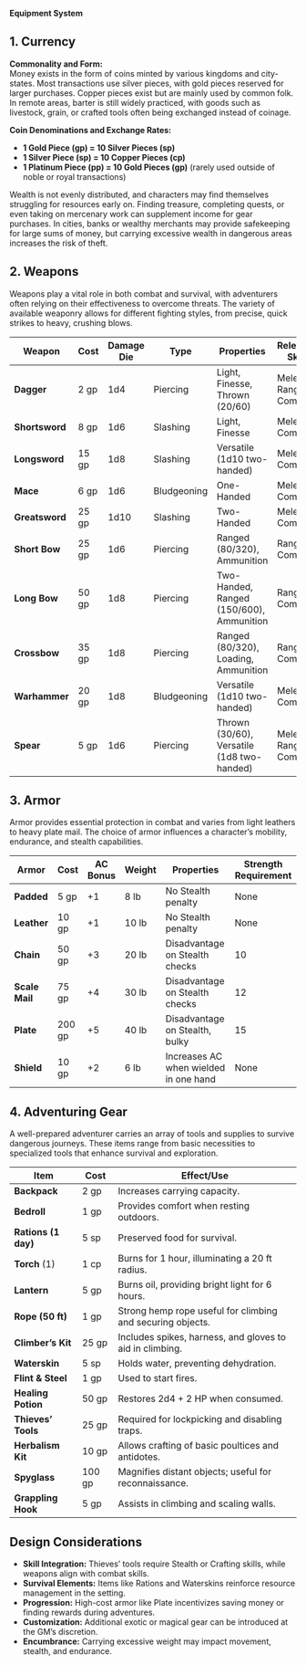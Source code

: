 **Equipment System**

## 1. Currency

**Commonality and Form:**  
Money exists in the form of coins minted by various kingdoms and city-states. Most transactions use silver pieces, with gold pieces reserved for larger purchases. Copper pieces exist but are mainly used by common folk. In remote areas, barter is still widely practiced, with goods such as livestock, grain, or crafted tools often being exchanged instead of coinage.

**Coin Denominations and Exchange Rates:**  
- **1 Gold Piece (gp) = 10 Silver Pieces (sp)**  
- **1 Silver Piece (sp) = 10 Copper Pieces (cp)**  
- **1 Platinum Piece (pp) = 10 Gold Pieces (gp)** (rarely used outside of noble or royal transactions)

Wealth is not evenly distributed, and characters may find themselves struggling for resources early on. Finding treasure, completing quests, or even taking on mercenary work can supplement income for gear purchases. In cities, banks or wealthy merchants may provide safekeeping for large sums of money, but carrying excessive wealth in dangerous areas increases the risk of theft.

## 2. Weapons

Weapons play a vital role in both combat and survival, with adventurers often relying on their effectiveness to overcome threats. The variety of available weaponry allows for different fighting styles, from precise, quick strikes to heavy, crushing blows.

| **Weapon**    | **Cost**  | **Damage Die** | **Type**       | **Properties**                                                | **Relevant Skill**    |
|--------------|----------|--------------|--------------|---------------------------------------------------------------|------------------------|
| **Dagger**   | 2 gp     | 1d4          | Piercing     | Light, Finesse, Thrown (20/60)                                | Melee or Ranged Combat |
| **Shortsword** | 8 gp   | 1d6          | Slashing     | Light, Finesse                                                | Melee Combat          |
| **Longsword** | 15 gp   | 1d8          | Slashing     | Versatile (1d10 two-handed)                                   | Melee Combat          |
| **Mace**      | 6 gp     | 1d6          | Bludgeoning  | One-Handed                                                    | Melee Combat          |
| **Greatsword** | 25 gp  | 1d10         | Slashing     | Two-Handed                                                    | Melee Combat          |
| **Short Bow**  | 25 gp  | 1d6          | Piercing     | Ranged (80/320), Ammunition                                   | Ranged Combat         |
| **Long Bow**   | 50 gp  | 1d8          | Piercing     | Two-Handed, Ranged (150/600), Ammunition                      | Ranged Combat         |
| **Crossbow**   | 35 gp  | 1d8          | Piercing     | Ranged (80/320), Loading, Ammunition                          | Ranged Combat         |
| **Warhammer**  | 20 gp   | 1d8          | Bludgeoning  | Versatile (1d10 two-handed)                                   | Melee Combat          |
| **Spear**      | 5 gp    | 1d6          | Piercing     | Thrown (30/60), Versatile (1d8 two-handed)                    | Melee or Ranged Combat |

## 3. Armor

Armor provides essential protection in combat and varies from light leathers to heavy plate mail. The choice of armor influences a character’s mobility, endurance, and stealth capabilities.

| **Armor**     | **Cost** | **AC Bonus** | **Weight** | **Properties**                                     | **Strength Requirement** |
|--------------|---------|------------|-----------|------------------------------------------------|--------------------------|
| **Padded**   | 5 gp    | +1         | 8 lb      | No Stealth penalty                              | None                     |
| **Leather**  | 10 gp   | +1         | 10 lb     | No Stealth penalty                              | None                     |
| **Chain**    | 50 gp   | +3         | 20 lb     | Disadvantage on Stealth checks                  | 10                       |
| **Scale Mail** | 75 gp  | +4        | 30 lb     | Disadvantage on Stealth checks                  | 12                       |
| **Plate**    | 200 gp  | +5         | 40 lb     | Disadvantage on Stealth, bulky                   | 15                       |
| **Shield**   | 10 gp   | +2         | 6 lb      | Increases AC when wielded in one hand           | None                     |

## 4. Adventuring Gear

A well-prepared adventurer carries an array of tools and supplies to survive dangerous journeys. These items range from basic necessities to specialized tools that enhance survival and exploration.

| **Item**         | **Cost**      | **Effect/Use**                                                                 |
|------------------|-------------|------------------------------------------------------------------------------|
| **Backpack**     | 2 gp         | Increases carrying capacity.                                                |
| **Bedroll**      | 1 gp         | Provides comfort when resting outdoors.                                    |
| **Rations (1 day)** | 5 sp     | Preserved food for survival.                                               |
| **Torch** (1)    | 1 cp         | Burns for 1 hour, illuminating a 20 ft radius.                            |
| **Lantern**      | 5 gp         | Burns oil, providing bright light for 6 hours.                            |
| **Rope (50 ft)** | 1 gp         | Strong hemp rope useful for climbing and securing objects.                 |
| **Climber’s Kit** | 25 gp        | Includes spikes, harness, and gloves to aid in climbing.                   |
| **Waterskin**    | 5 sp         | Holds water, preventing dehydration.                                       |
| **Flint & Steel**| 1 gp         | Used to start fires.                                                       |
| **Healing Potion** | 50 gp       | Restores 2d4 + 2 HP when consumed.                                        |
| **Thieves’ Tools** | 25 gp       | Required for lockpicking and disabling traps.                              |
| **Herbalism Kit** | 10 gp       | Allows crafting of basic poultices and antidotes.                          |
| **Spyglass**     | 100 gp       | Magnifies distant objects; useful for reconnaissance.                      |
| **Grappling Hook** | 5 gp       | Assists in climbing and scaling walls.                                     |

## Design Considerations

- **Skill Integration:** Thieves’ tools require Stealth or Crafting skills, while weapons align with combat skills.
- **Survival Elements:** Items like Rations and Waterskins reinforce resource management in the setting.
- **Progression:** High-cost armor like Plate incentivizes saving money or finding rewards during adventures.
- **Customization:** Additional exotic or magical gear can be introduced at the GM’s discretion.
- **Encumbrance:** Carrying excessive weight may impact movement, stealth, and endurance.

